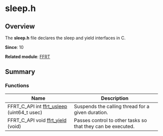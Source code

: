 # sleep.h


## Overview

The **sleep.h** file declares the sleep and yield interfaces in C.

**Since**: 10

**Related module**: [FFRT](_f_f_r_t.md)


## Summary


### Functions

| Name| Description|
| -------- | -------- |
| FFRT_C_API int [ffrt_usleep](_f_f_r_t.md#ffrt_usleep) (uint64_t usec) | Suspends the calling thread for a given duration. |
| FFRT_C_API void [ffrt_yield](_f_f_r_t.md#ffrt_yield) (void) | Passes control to other tasks so that they can be executed. |
